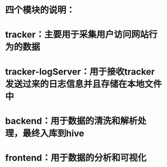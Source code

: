 # 四个模块的说明：

# tracker：主要用于采集用户访问网站行为的数据

# tracker-logServer：用于接收tracker发送过来的日志信息并且存储在本地文件中

# backend：用于数据的清洗和解析处理，最终入库到hive

# frontend：用于数据的分析和可视化
